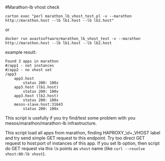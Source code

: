 #Marathon-lb vhost check

`carton exec "perl marathon_lb_vhost_test.pl -v --marathon http://marathon.host --lb lb1.host --lb lb2.host"`

or

`docker run avastsoftware/marathon_lb_vhost_test -v --marathon http://marathon.host --lb lb1.host --lb lb2.host`

example result:
```
Found 3 apps in marathon
#/app1 - not instances
#/app2 - no vhost set
/app3
	app3.host
		status 200: 100x
	app3.host (lb1.host)
		status 200: 100x
	app3.host (lb2.host)
		status 200: 100x
	mesos-slave.host:31643
		status 200: 100x
```

This script is usefully if you try find/test some problem with you mesos/marathon/marathon-lb infrastructure.

This script load all apps from marathon, finding HAPROXY_\d+_VHOST label and try send simple GET request to this endpoint.
Try too direct GET request to host:port of instances of this app.
If you set lb option, then script do GET request via this `lb` points as `vhost` name (like `curl --resolve vhost:80:lb vhost`).
